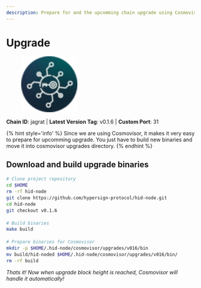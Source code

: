 ```yaml
---
description: Prepare for and the upcomming chain upgrade using Cosmovisor.
---
```


# Upgrade

<figure><img src="https://raw.githubusercontent.com/kj89/cosmos-images/main/logos/hypersign.png" width="150" alt=""><figcaption></figcaption></figure>

**Chain ID**: jagrat | **Latest Version Tag**: v0.1.6 | **Custom Port**: 31

{% hint style='info' %}
Since we are using Cosmovisor, it makes it very easy to prepare for upcomming upgrade.
You just have to build new binaries and move it into cosmovisor upgrades directory.
{% endhint %}

## Download and build upgrade binaries

```bash
# Clone project repository
cd $HOME
rm -rf hid-node
git clone https://github.com/hypersign-protocol/hid-node.git
cd hid-node
git checkout v0.1.6

# Build binaries
make build

# Prepare binaries for Cosmovisor
mkdir -p $HOME/.hid-node/cosmovisor/upgrades/v016/bin
mv build/hid-noded $HOME/.hid-node/cosmovisor/upgrades/v016/bin/
rm -rf build
```

*Thats it! Now when upgrade block height is reached, Cosmovisor will handle it automatically!*
